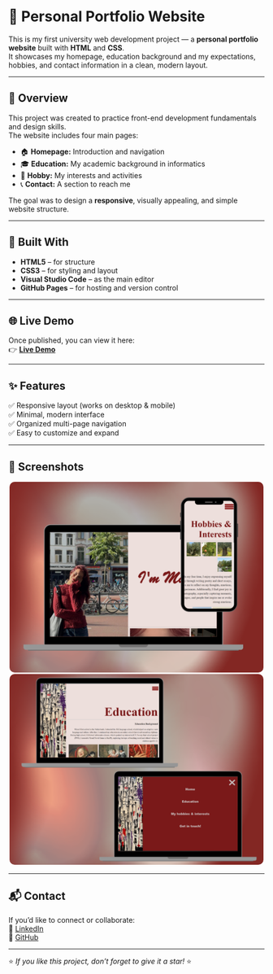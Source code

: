 # 🌸 Personal Portfolio Website

This is my first university web development project — a **personal portfolio website** built with **HTML** and **CSS**.  
It showcases my homepage, education background and my expectations, hobbies, and contact information in a clean, modern layout.

---

## 🧠 Overview
This project was created to practice front-end development fundamentals and design skills.  
The website includes four main pages:

- 🏠 **Homepage:** Introduction and navigation  
- 🎓 **Education:** My academic background in informatics
- 🎨 **Hobby:** My interests and activities  
- 📞 **Contact:** A section to reach me

The goal was to design a **responsive**, visually appealing, and simple website structure.

---

## 🚀 Built With
- **HTML5** – for structure  
- **CSS3** – for styling and layout  
- **Visual Studio Code** – as the main editor  
- **GitHub Pages** – for hosting and version control  

---

## 🌐 Live Demo
Once published, you can view it here:  
👉 [**Live Demo**]([https://mariyeerl.github.io/Portfolio/])

---

## ✨ Features
✅ Responsive layout (works on desktop & mobile)  
✅ Minimal, modern interface  
✅ Organized multi-page navigation  
✅ Easy to customize and expand  

---

## 🎨 Screenshots

<p align="center">
  <img src="screenshot%20readme1.png" alt="Portfolio preview 1" width="500" style="border-radius:10px;">
  <img src="screenshot%20readme2.png" alt="Portfolio preview 2" width="500" style="border-radius:10px;">
</p>

---

## 📬 Contact
If you’d like to connect or collaborate: <br>
💼 [LinkedIn](https://www.linkedin.com/in/saliha-mariye-erol-91b43b308/)  
🐙 [GitHub](https://github.com/Mariyeerl)

---

⭐ *If you like this project, don’t forget to give it a star!* ⭐
